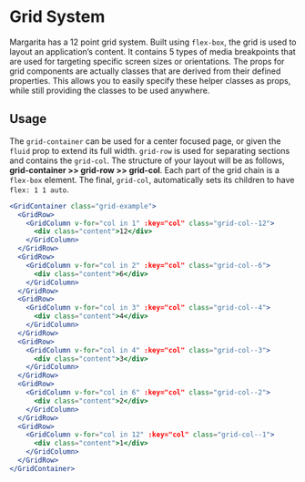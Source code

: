 # Grid System

Margarita has a 12 point grid system. Built using <code>flex-box</code>, the grid is used to layout an application’s content. It contains 5 types of media breakpoints that are used for targeting specific screen sizes or orientations. The props for grid components are actually classes that are derived from their defined properties. This allows you to easily specify these helper classes as props, while still providing the classes to be used anywhere.

## Usage

The `grid-container` can be used for a center focused page, or given the `fluid` prop to extend its full width. `grid-row` is used for separating sections and contains the `grid-col`. The structure of your layout will be as follows, **grid-container >> grid-row >> grid-col**. Each part of the grid chain is a `flex-box` element. The final, `grid-col`, automatically sets its children to have <code>flex: 1 1 auto</code>.

```jsx
<GridContainer class="grid-example">
  <GridRow>
    <GridColumn v-for="col in 1" :key="col" class="grid-col--12">
      <div class="content">12</div>
    </GridColumn>
  </GridRow>
  <GridRow>
    <GridColumn v-for="col in 2" :key="col" class="grid-col--6">
      <div class="content">6</div>
    </GridColumn>
  </GridRow>
  <GridRow>
    <GridColumn v-for="col in 3" :key="col" class="grid-col--4">
      <div class="content">4</div>
    </GridColumn>
  </GridRow>
  <GridRow>
    <GridColumn v-for="col in 4" :key="col" class="grid-col--3">
      <div class="content">3</div>
    </GridColumn>
  </GridRow>
  <GridRow>
    <GridColumn v-for="col in 6" :key="col" class="grid-col--2">
      <div class="content">2</div>
    </GridColumn>
  </GridRow>
  <GridRow>
    <GridColumn v-for="col in 12" :key="col" class="grid-col--1">
      <div class="content">1</div>
    </GridColumn>
  </GridRow>
</GridContainer>
```
